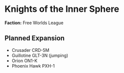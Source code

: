 # Knights of the Inner Sphere
**Faction:** Free Worlds League
## Planned Expansion
- Crusader CRD-5M
- Guillotine GLT-3N (jumping)
- Orion ON1-K
- Phoenix Hawk PXH-1
